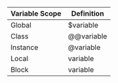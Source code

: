 
| Variable Scope | Definition |
|--------|-----------|
| Global | $variable |
|Class| @@variable | 
| Instance | @variable |
| Local | variable |
| Block | variable |


